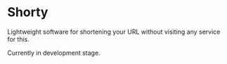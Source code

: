 # Shorty

Lightweight software for shortening your URL without visiting any service for this.

Currently in development stage.
